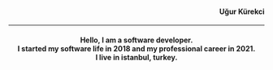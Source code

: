 <h4 align="right">Uğur Kürekci</h4>
<hr/>
<h4 align="center">Hello, I am a software developer. <br>
  I started my software life in 2018 and my professional career in 2021.  <br>
  I live in istanbul, turkey.</h4>


